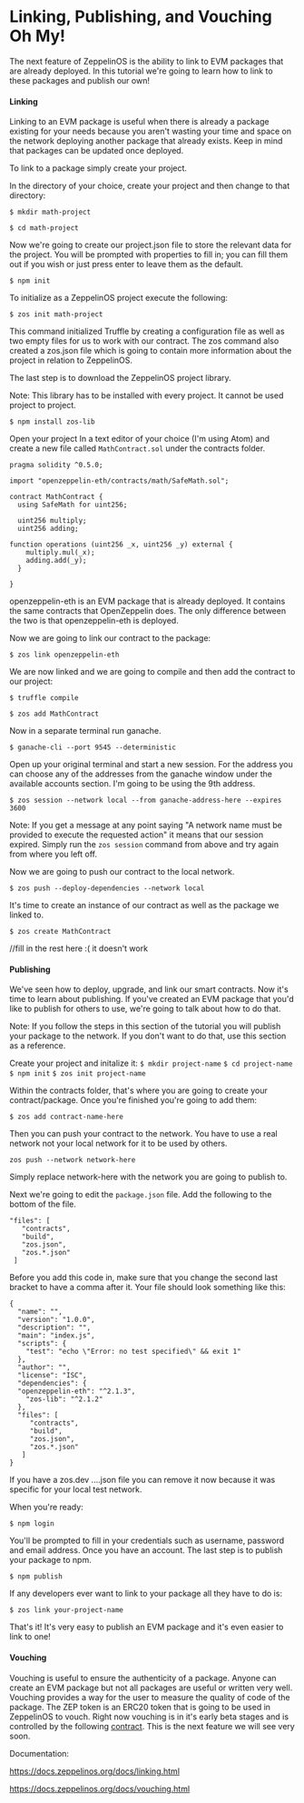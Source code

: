 # Linking, Publishing, and Vouching Oh My!

The next feature of ZeppelinOS is the ability to link to EVM packages that are already deployed. In this tutorial we're going to learn how to link to these packages and publish our own!

#### Linking

Linking to an EVM package is useful when there is already a package existing for your needs because you aren't wasting your time and space on the network deploying another package that already exists. Keep in mind that packages can be updated once deployed.

To link to a package simply create your project.

In the directory of your choice, create your project and then change to that directory:

`$ mkdir math-project`

`$ cd math-project`

Now we're going to create our project.json file to store the relevant data for the project. You will be prompted with properties to fill in; you can fill them out if you wish or just press enter to leave them as the default.

`$ npm init`

To initialize as a ZeppelinOS project execute the following:

`$ zos init math-project`

This command initialized Truffle by creating a configuration file as well as two empty files for us to work with our contract. The zos command also created a zos.json file which is going to contain more information about the project in relation to ZeppelinOS.

The last step is to download the ZeppelinOS project library.

Note: This library has to be installed with every project. It cannot be used project to project.

`$ npm install zos-lib`

Open your project In a text editor of your choice (I'm using Atom) and create a new file called `MathContract.sol` under the contracts folder.

``` solidity
pragma solidity ^0.5.0;

import "openzeppelin-eth/contracts/math/SafeMath.sol";

contract MathContract {
  using SafeMath for uint256;

  uint256 multiply;
  uint256 adding;

function operations (uint256 _x, uint256 _y) external {
    multiply.mul(_x);
    adding.add(_y);
  }

}
```
openzeppelin-eth is an EVM package that is already deployed. It contains the same contracts that OpenZeppelin does. The only difference between the two is that openzeppelin-eth is deployed.

Now we are going to link our contract to the package:

`$ zos link openzeppelin-eth`

We are now linked and we are going to compile and then add the contract to our project:

`$ truffle compile`

`$ zos add MathContract`

Now in a separate terminal run ganache.

`$ ganache-cli --port 9545 --deterministic`

Open up your original terminal and start a new session. For the address you can choose any of the addresses from the ganache window under the available accounts section. I'm going to be using the 9th address.

`$ zos session --network local --from ganache-address-here --expires 3600`

Note: If you get a message at any point saying "A network name must be provided to execute the requested action" it means that our session expired. Simply run the `zos session` command from above and try again from where you left off.

Now we are going to push our contract to the local network.

`$ zos push --deploy-dependencies --network local`

It's time to create an instance of our contract as well as the package we linked to.

`$ zos create MathContract`

//fill in the rest here :( it doesn't work


















#### Publishing

We've seen how to deploy, upgrade, and link our smart contracts. Now it's time to learn about publishing. If you've created an EVM package that you'd like to publish for others to use, we're going to talk about how to do that.

Note: If you follow the steps in this section of the tutorial you will publish your package to the network. If you don't want to do that, use this section as a reference.

Create your project and initalize it:
`$ mkdir project-name`
`$ cd project-name`
`$ npm init`
`$ zos init project-name`

Within the contracts folder, that's where you are going to create your contract/package. Once you're finished you're going to add them:

`$ zos add contract-name-here`

Then you can push your contract to the network. You have to use a real network not your local network for it to be used by others.

`zos push --network network-here`

Simply replace network-here with the network you are going to publish to.

Next we're going to edit the `package.json` file. Add the following to the bottom of the file.
``` solidity
"files": [
   "contracts",
   "build",
   "zos.json",
   "zos.*.json"
 ]
```
 Before you add this code in, make sure that you change the second last bracket to have a comma after it. Your file should look something like this:
```solidity
{
  "name": "",
  "version": "1.0.0",
  "description": "",
  "main": "index.js",
  "scripts": {
    "test": "echo \"Error: no test specified\" && exit 1"
  },
  "author": "",
  "license": "ISC",
  "dependencies": {
  "openzeppelin-eth": "^2.1.3",
    "zos-lib": "^2.1.2"
  },
  "files": [
     "contracts",
     "build",
     "zos.json",
     "zos.*.json"
   ]
}
```
If you have a zos.dev ....json file you can remove it now because it was specific for your local test network.

When you're ready:

`$ npm login`

You'll be prompted to fill in your credentials such as username, password and email address.
Once you have an account. The last step is to publish your package to npm.

`$ npm publish`

If any developers ever want to link to your package all they have to do is:

`$ zos link your-project-name`

That's it! It's very easy to publish an EVM package and it's even easier to link to one!

#### Vouching

Vouching is useful to ensure the authenticity of a package. Anyone can create an EVM package but not all packages are useful or written very well. Vouching provides a way for the user to measure the quality of code of the package. The ZEP token is an ERC20 token that is going to be used in ZeppelinOS to vouch. Right now vouching is in it's early beta stages and is controlled by the following [contract](https://github.com/zeppelinos/zos/blob/v2.0.0/packages/vouching/contracts/Vouching.sol). This is the next feature we will see very soon.

Documentation:

https://docs.zeppelinos.org/docs/linking.html

https://docs.zeppelinos.org/docs/vouching.html
